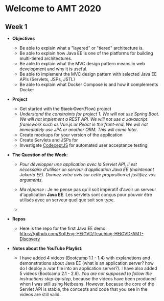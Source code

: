 # Welcome to AMT 2020



## Week 1

* **Objectives**

  * Be able to explain what a "layered" or "tiered" architecture is.
  * Be able to explain how Java EE is one of the platforms for building multi-tiered architectures.
  * Be able to explain what the MVC design pattern means in web development and why it is useful.
  * Be able to implement the MVC design pattern with selected Java EE APIs (Servlets, JSPs, JSTL) 
  * Be able to explain what Docker Compose is and how it complements Docker

* **Project**

  * Get started with the ~~Stack Over~~(Flow) project
  * *Understand the constraints for project 1. We will not use Spring Boot. We will not implement a REST API. We will not use a Javascript framework such as Vue.js or React in the front-end. We will not immediately use JPA or another ORM. This will come later.*
  * Create mockups for your version of the application
  * Create Servlets and JSPs for
  * Investigate [CodeceptJS](https://codecept.io/) for automated user acceptance testing

* **The Question of the Week**: 

  * *Pour développer une application avec la Servlet API, il est nécessaire d'utiliser un serveur d'application Java EE (maintenant Jakarta EE). Donnez votre avis sur cette proposition et justifiez vos arguments.*

  * *Ma réponse :* Je ne pense pas qu'il soit impératif d'avoir un serveur d'application **Java EE**. Les servlets sont conçus pour pouvoir être utilisés avec un serveur quel que soit son type.

  * 

* **Repos**

  * Here is the repo for the first Java EE demo: https://github.com/SoftEng-HEIGVD/Teaching-HEIGVD-AMT-Discovery

* **Notes about the YouTube Playlist:**

  * I have added 4 videos (Bootcamp 1.1 - 1.4) with explanations and demonstrations about Java EE (what is an application server? how do I deploy a .war file into an application server?). I have also added 5 videos (Bootcamp 2.1 - 2.6). *You are not supposed to follow the instructions step-by-step*, because the videos have been produced when I was still using Netbeans. However, because the core of the Servlet API is stable, the concepts and code that you see in the videos are still valid.




